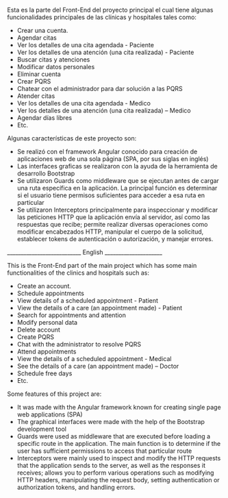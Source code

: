 Esta es la parte del Front-End del proyecto principal el cual tiene algunas funcionalidades principales de las clínicas y hospitales tales como:
-	Crear una cuenta.
-	Agendar citas
-	Ver los detalles de una cita agendada - Paciente
-	Ver los detalles de una atención (una cita realizada) - Paciente
-	Buscar citas y atenciones
-	Modificar datos personales
-	Eliminar cuenta
-	Crear PQRS
-	Chatear con el administrador para dar solución a las PQRS
-	Atender citas
-	Ver los detalles de una cita agendada - Medico
-	Ver los detalles de una atención (una cita realizada) – Medico
-	Agendar días libres
-	Etc.

Algunas características de este proyecto son:
-	Se realizó con el framework Angular conocido para creación de aplicaciones web de una sola página (SPA, por sus siglas en inglés)
-	Las interfaces graficas se realizaron con la ayuda de la herramienta de desarrollo Bootstrap
-	Se utilizaron Guards como middleware que se ejecutan antes de cargar una ruta específica en la aplicación. La principal función es determinar si el usuario tiene permisos suficientes para acceder a esa ruta en particular 
-	Se utilizaron Interceptors principalmente para inspeccionar y modificar las peticiones HTTP que la aplicación envía al servidor, así como las respuestas que recibe; permite realizar diversas operaciones como modificar encabezados HTTP, manipular el cuerpo de la solicitud, establecer tokens de autenticación o autorización, y manejar errores.

___________________________ English _____________________

This is the Front-End part of the main project which has some main functionalities of the clinics and hospitals such as:

-	Create an account.
-	Schedule appointments
- View details of a scheduled appointment - Patient
- View the details of a care (an appointment made) - Patient
- Search for appointments and attention
- Modify personal data
-	Delete account
- Create PQRS
- Chat with the administrator to resolve PQRS
- Attend appointments
- View the details of a scheduled appointment - Medical
- See the details of a care (an appointment made) – Doctor
- Schedule free days
-	Etc.

Some features of this project are:

- It was made with the Angular framework known for creating single page web applications (SPA)
- The graphical interfaces were made with the help of the Bootstrap development tool
- Guards were used as middleware that are executed before loading a specific route in the application. The main function is to determine if the user has sufficient permissions to access that particular route
- Interceptors were mainly used to inspect and modify the HTTP requests that the application sends to the server, as well as the responses it receives; allows you to perform various operations such as modifying HTTP headers, manipulating the request body, setting authentication or authorization tokens, and handling errors.
